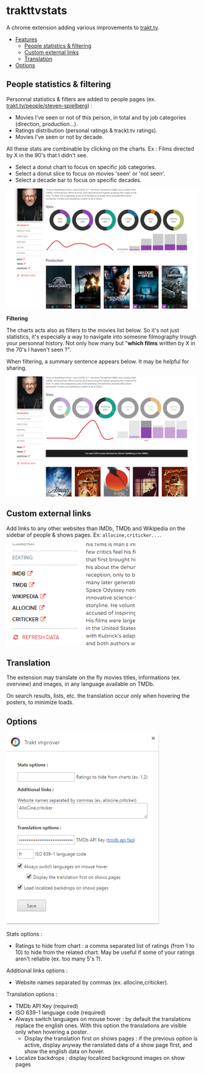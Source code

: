 # trakttvstats
A chrome extension adding various improvements to [trakt.tv](https://trakt.tv).

- [Features](#translation)
    - [People statistics & filtering](#people-statistics--filtering)
    - [Custom external links](#custom-external-links)
    - [Translation](#translation)
- [Options](#translation)

## People statistics & filtering

Personnal statistics & filters are added to people pages (ex. [trakt.tv/people/steven-spielberg](https://trakt.tv/people/steven-spielberg)) :

- Movies I've seen or not of this person, in total and by job categories (direction, production...).
- Ratings distribution (personal ratings & trackt.tv ratings).
- Movies I've seen or not by decade.

All these stats are combinable by clicking on the charts. Ex : Films directed by X in the 90's that I didn't see.

- Select a donut chart to focus on specific job categories.
- Select a donut slice to focus on movies 'seen' or 'not seen'.
- Select a decade bar to focus on specific decades.

![screen_01](img/screen_01.png)

**Filtering**

The charts acts also as filters to the movies list below.
So it's not just statistics, it's especially a way to navigate into someone filmography trough your personnal history. Not only how many but "**which films** written by X in the 70's I haven't seen ?".

When filtering, a summary sentence appears below. It may be helpful for sharing.

![screen_02](img/screen_02.png)

## Custom external links

Add links to any other websites than IMDb, TMDb and Wikipedia on the sidebar of people & shows pages. Ex: ``allocine,criticker...``.

![links](img/links.png)

## Translation

The extension may translate on the fly movies titles, informations (ex. overview) and images, in any language available on TMDb.

On search results, lists, etc. the translation occur only when hovering the posters, to minimize loads.

## Options

![options](img/options.png)

Stats options :

- Ratings to hide from chart : a comma separated list of ratings (from 1 to 10) to hide from the related chart. May be useful if some of your ratings aren't reliable (ex. too many 5's ?).

Additional links options :

- Website names separated by commas (ex. allocine,criticker).

Translation options :

- TMDb API Key (required)
- ISO 639-1 language code (required)
- Always switch languages on mouse hover : by default the translations replace the english ones. With this option the translations are visible only when hovering a poster.
    - Display the translation first on shows pages : if the previous option is active, display anyway the ranslated data of a show page first, and show the english data on hover.
- Localize backdrops : display localized background images on show pages
